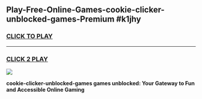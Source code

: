 
## Play-Free-Online-Games-cookie-clicker-unblocked-games-Premium #k1jhy
<h3>
<a href="https://premium.freeplayer.one?title=cookie-clicker-unblocked-games&ref=8M">CLICK TO PLAY</a></h3>
<hr>

<h3>
<a href="https://premium.freeplayer.one?title=cookie-clicker-unblocked-games&ref=8M">CLICK 2 PLAY</a>
  
</h3>

<a href="https://premium.freeplayer.one?title=cookie-clicker-unblocked-games&ref=8M"><img src="https://clearcache.store/games.png"></a>


**cookie-clicker-unblocked-games games unblocked: Your Gateway to Fun and Accessible Online Gaming**
